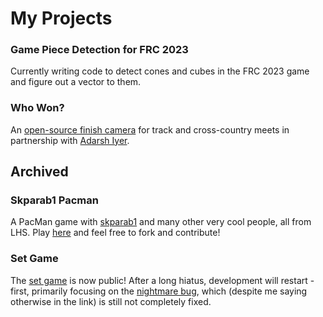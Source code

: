 # My Projects

### Game Piece Detection for FRC 2023
Currently writing code to detect cones and cubes in the FRC 2023 game and figure out a vector to them.  

### Who Won?
An [open-source finish camera](https://github.com/apawate/whowon) for track and cross-country meets in partnership with [Adarsh Iyer](https://github.com/adarshramiyer).




## Archived

### Skparab1 Pacman
A PacMan game with [skparab1](https://github.com/skparab1) and many other very cool people, all from LHS. Play [here](https://skparab1.github.io) and feel free to fork and contribute!

### Set Game
The [set game](https://github.com/apawate/Python3-Set-Game-2021) is now public! After a long hiatus, development will restart - first, primarily focusing on the [nightmare bug](https://github.com/apawate/Python3-Set-Game-2021/commit/b8bce2027e9d09ca5446327035736ee4e18524b0), which (despite me saying otherwise in the link) is still not completely fixed. 

